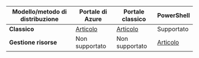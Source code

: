 | **Modello/metodo di distribuzione** | **Portale di Azure** | **Portale classico** | **PowerShell** |
| --- | --- | --- | --- |
| **Classico** |[Articolo](../articles/vpn-gateway/vpn-gateway-howto-point-to-site-classic-azure-portal.md) |[Articolo](../articles/vpn-gateway/point-to-site-create.md) |Supportato |
| **Gestione risorse** |Non supportato |Non supportato |[Articolo](../articles/vpn-gateway/vpn-gateway-howto-point-to-site-rm-ps.md) |

<!--HONumber=Oct16_HO2-->


